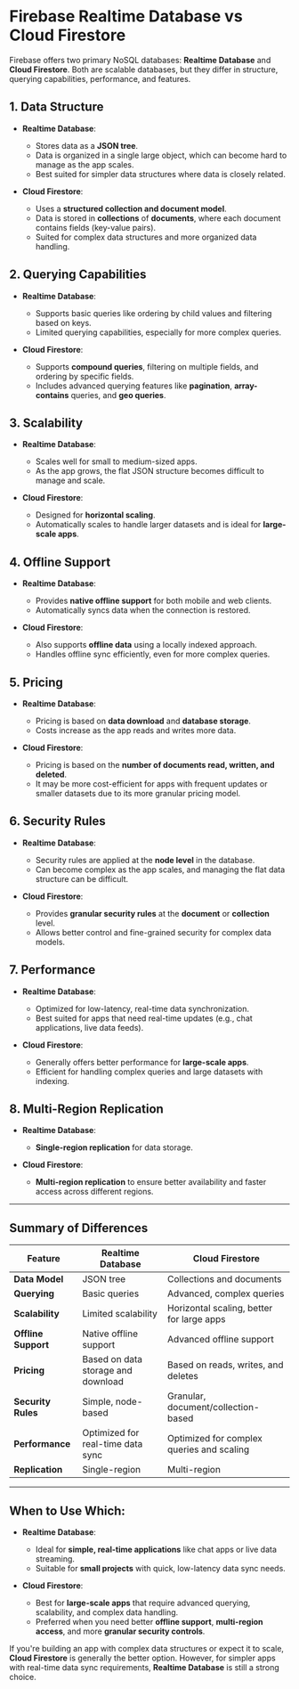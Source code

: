 # Firebase Realtime Database vs Cloud Firestore

Firebase offers two primary NoSQL databases: **Realtime Database** and **Cloud Firestore**. Both are scalable databases, but they differ in structure, querying capabilities, performance, and features.

## 1. Data Structure

- **Realtime Database**:
  - Stores data as a **JSON tree**.
  - Data is organized in a single large object, which can become hard to manage as the app scales.
  - Best suited for simpler data structures where data is closely related.

- **Cloud Firestore**:
  - Uses a **structured collection and document model**.
  - Data is stored in **collections** of **documents**, where each document contains fields (key-value pairs).
  - Suited for complex data structures and more organized data handling.

## 2. Querying Capabilities

- **Realtime Database**:
  - Supports basic queries like ordering by child values and filtering based on keys.
  - Limited querying capabilities, especially for more complex queries.

- **Cloud Firestore**:
  - Supports **compound queries**, filtering on multiple fields, and ordering by specific fields.
  - Includes advanced querying features like **pagination**, **array-contains** queries, and **geo queries**.

## 3. Scalability

- **Realtime Database**:
  - Scales well for small to medium-sized apps.
  - As the app grows, the flat JSON structure becomes difficult to manage and scale.

- **Cloud Firestore**:
  - Designed for **horizontal scaling**.
  - Automatically scales to handle larger datasets and is ideal for **large-scale apps**.

## 4. Offline Support

- **Realtime Database**:
  - Provides **native offline support** for both mobile and web clients.
  - Automatically syncs data when the connection is restored.

- **Cloud Firestore**:
  - Also supports **offline data** using a locally indexed approach.
  - Handles offline sync efficiently, even for more complex queries.

## 5. Pricing

- **Realtime Database**:
  - Pricing is based on **data download** and **database storage**.
  - Costs increase as the app reads and writes more data.

- **Cloud Firestore**:
  - Pricing is based on the **number of documents read, written, and deleted**.
  - It may be more cost-efficient for apps with frequent updates or smaller datasets due to its more granular pricing model.

## 6. Security Rules

- **Realtime Database**:
  - Security rules are applied at the **node level** in the database.
  - Can become complex as the app scales, and managing the flat data structure can be difficult.

- **Cloud Firestore**:
  - Provides **granular security rules** at the **document** or **collection** level.
  - Allows better control and fine-grained security for complex data models.

## 7. Performance

- **Realtime Database**:
  - Optimized for low-latency, real-time data synchronization.
  - Best suited for apps that need real-time updates (e.g., chat applications, live data feeds).

- **Cloud Firestore**:
  - Generally offers better performance for **large-scale apps**.
  - Efficient for handling complex queries and large datasets with indexing.

## 8. Multi-Region Replication

- **Realtime Database**:
  - **Single-region replication** for data storage.

- **Cloud Firestore**:
  - **Multi-region replication** to ensure better availability and faster access across different regions.

---

## Summary of Differences

| Feature                | Realtime Database                     | Cloud Firestore                          |
|------------------------|---------------------------------------|------------------------------------------|
| **Data Model**          | JSON tree                             | Collections and documents                |
| **Querying**            | Basic queries                         | Advanced, complex queries                |
| **Scalability**         | Limited scalability                   | Horizontal scaling, better for large apps|
| **Offline Support**     | Native offline support                | Advanced offline support                 |
| **Pricing**             | Based on data storage and download    | Based on reads, writes, and deletes      |
| **Security Rules**      | Simple, node-based                    | Granular, document/collection-based      |
| **Performance**         | Optimized for real-time data sync     | Optimized for complex queries and scaling|
| **Replication**         | Single-region                         | Multi-region                             |

---

## When to Use Which:

- **Realtime Database**:  
  - Ideal for **simple, real-time applications** like chat apps or live data streaming.
  - Suitable for **small projects** with quick, low-latency data sync needs.

- **Cloud Firestore**:  
  - Best for **large-scale apps** that require advanced querying, scalability, and complex data handling.
  - Preferred when you need better **offline support**, **multi-region access**, and more **granular security controls**.

If you're building an app with complex data structures or expect it to scale, **Cloud Firestore** is generally the better option. However, for simpler apps with real-time data sync requirements, **Realtime Database** is still a strong choice.

